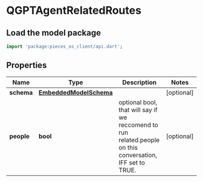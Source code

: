 # QGPTAgentRelatedRoutes

## Load the model package
```dart
import 'package:pieces_os_client/api.dart';
```

## Properties
Name | Type | Description | Notes
------------ | ------------- | ------------- | -------------
**schema** | [**EmbeddedModelSchema**](EmbeddedModelSchema) |  | [optional] 
**people** | **bool** | optional bool, that will say if we reccomend to run related.people on this conversation, IFF set to TRUE. | [optional] 




